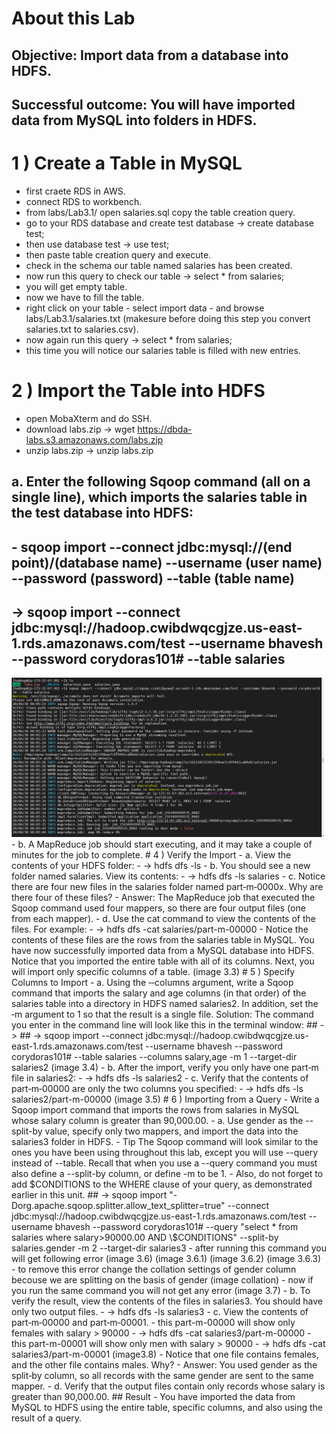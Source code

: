 # About this Lab
## Objective: Import data from a database into HDFS.
## Successful outcome: You will have imported data from MySQL into folders in HDFS.
# 1 ) Create a Table in MySQL
- first craete RDS in AWS.
- connect RDS to workbench.
- from labs/Lab3.1/ open salaries.sql copy the table creation query.
- go to your RDS database and create test database -> create database test;
- then use database test -> use test;
- then paste table creation query and execute.
- check in the schema our table named salaries has been created.
- now run this query to check our table -> select * from salaries;
- you will get empty table.
- now we have to fill the table.
- right click on your table - select import data - and browse labs/Lab3.1/salaries.txt (makesure before doing this step you convert salaries.txt to salaries.csv).
- now again run this query -> select * from salaries;
- this time you will notice our salaries table is filled with new entries.
# 2 ) Import the Table into HDFS
- open MobaXterm and do SSH.
- download labs.zip -> wget  https://dbda-labs.s3.amazonaws.com/labs.zip
- unzip labs.zip -> unzip labs.zip
## a. Enter the following Sqoop command (all on a single line), which imports the salaries table in the test database into HDFS:
## - sqoop import --connect jdbc:mysql://(end point)/(database name) --username (user name) --password (password) --table (table name)
## -> sqoop import --connect jdbc:mysql://hadoop.cwibdwqcgjze.us-east-1.rds.amazonaws.com/test --username bhavesh --password corydoras101# --table salaries
<img src ="/images/3.2.png" width="500">
- b. A MapReduce job should start executing, and it may take a couple of minutes for the job to complete.
# 4 ) Verify the Import
- a. View the contents of your HDFS folder:
- -> hdfs dfs -ls
- b. You should see a new folder named salaries. View its contents:
- -> hdfs dfs -ls salaries
- c. Notice there are four new files in the salaries folder named part‐m‐0000x. Why are there four of these files?
- Answer: The MapReduce job that executed the Sqoop command used four mappers, so there are four output files (one from each mapper).
- d. Use the cat command to view the contents of the files. For example:
- -> hdfs dfs -cat salaries/part-m-00000
- Notice the contents of these files are the rows from the salaries table in MySQL. You have now successfully imported data from a MySQL database into HDFS.
Notice that you imported the entire table with all of its columns. Next, you will import only specific columns of a table.
(image 3.3)
# 5 ) Specify Columns to Import
- a. Using the ‐‐columns argument, write a Sqoop command that imports the salary
and age columns (in that order) of the salaries table into a directory in HDFS
named salaries2. In addition, set the ‐m argument to 1 so that the result is a single
file.
Solution: The command you enter in the command line will look like this in the terminal window:
## -> ## -> sqoop import --connect jdbc:mysql://hadoop.cwibdwqcgjze.us-east-1.rds.amazonaws.com/test --username bhavesh --password corydoras101# --table salaries --columns salary,age -m 1 --target-dir salaries2
(image 3.4)
- b. After the import, verify you only have one part‐m file in salaries2:
- -> hdfs dfs -ls salaries2
- c. Verify that the contents of part‐m‐00000 are only the two columns you specified:
- -> hdfs dfs -ls salaries2/part-m-00000
(image 3.5)
# 6 ) Importing from a Query
- Write a Sqoop import command that imports the rows from salaries in MySQL whose salary column is greater than 90,000.00.
- a. Use gender as the --split-by value, specify only two mappers, and import the data into the salaries3 folder in HDFS.
- Tip
The Sqoop command will look similar to the ones you have been using throughout
this lab, except you will use --query instead of --table. Recall that when you use
a --query command you must also define a --split-by column, or define -m to
be 1.
- Also, do not forget to add $CONDITIONS to the WHERE clause of your query, as
demonstrated earlier in this unit.
## -> sqoop import "-Dorg.apache.sqoop.splitter.allow_text_splitter=true" --connect jdbc:mysql://hadoop.cwibdwqcgjze.us-east-1.rds.amazonaws.com/test --username bhavesh --password corydoras101# --query "select * from salaries where salary>90000.00 AND \$CONDITIONS" --split-by salaries.gender -m 2 --target-dir salaries3
- after running this command you will get following error
(image 3.6)
(image 3.6.1)
(image 3.6.2)
(image 3.6.3)
- to remove this error change the collation settings of gender column becouse we are splitting on the basis of gender
(image collation)
- now if you run the same command you will not get any error
(image 3.7)
- b. To verify the result, view the contents of the files in salaries3. You should have only two output files.
- -> hdfs dfs -ls salaries3
- c. View the contents of part‐m‐00000 and part‐m‐00001.
- this part-m-00000 will show only females with salary > 90000
- -> hdfs dfs -cat salaries3/part-m-00000
- this part-m-00001 will show only men with salary > 90000
- -> hdfs dfs -cat salaries3/part-m-00001
(image3.8)
- Notice that one file contains females, and the other file contains males. Why?
- Answer: You used gender as the split‐by column, so all records with the same gender are sent to the same mapper.
- d. Verify that the output files contain only records whose salary is greater than 90,000.00.
## Result
- You have imported the data from MySQL to HDFS using the entire table, specific columns, and also using the result of a query.

